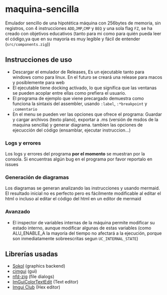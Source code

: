 # maquina-sencilla
Emulador sencillo de una hipotética máquina con 256bytes de memoria, sin registros, con 4 instrucciones ```ADD```,```JMP```,```CMP``` y ```BEQ``` y una sola flag
```FZ```, se ha creado con objetivos educativos (tanto para mi como para quién pueda leer el código,ya que en su mayoría es muy legible y fácil de entender (```src/components.zig```))

## Instrucciones de uso
- Descargar el emulador de Releases, Es un ejecutable tanto para windows como para linux. En el futuro se creará una release para macos y posiblemente para web
- El ejecutable tiene docking activado, lo que significa que las ventanas se pueden acoplar entre ellas como prefiera el usuario.
- El programa de ejemplo que viene precargado demuestra como funciona la sintaxis del assembler, usando ```:label```, ```:*breakpoint``` y ```;comentario```
- En el menu se pueden ver las opciones que ofrece el programa: Guardar y cargar archivos (texto plano), exportar a .ms (versión de msdos de la maquina sencilla) y generar diagrama. tambien las opciones de ejecucción del código (ensamblar, ejecutar instruccion...)

### Logs y errores

Los logs y errores del programa **por el momento** se muestran por la consola.
Si encuentras algún bug en el programa por favor reportalo en issues

### Generación de diagramas
Los diagramas se generan analizando las instrucciones y usando mermaid. El resultado inicial no es perfecto pero es fácilmente modificable al editar el html o incluso al editar el código del html en un editor de mermaid

### Avanzado 
- El inspector de variables internas de la máquina permite modificar su estado interno, aunque modificar algunas de estas variables (como ALU_ENABLE_A la mayoría del tiempo no afectará a la ejecución, porque son inmediatamente sobreescritas segun ```UC_INTERNAL_STATE```)

## Librerías usadas

- [Sokol](https://github.com/floooh/sokol) (graphics backend)
- [cimgui](https://github.com/cimgui/cimgui) (gui)
- [nfd-zig](https://github.com/fabioarnold/nfd-zig) (file dialogs)
- [ImGuiColorTextEdit](https://github.com/BalazsJako/ImGuiColorTextEdit) (Text editor)
- [Imgui Club](https://github.com/ocornut/imgui_club) (Hex editor)

